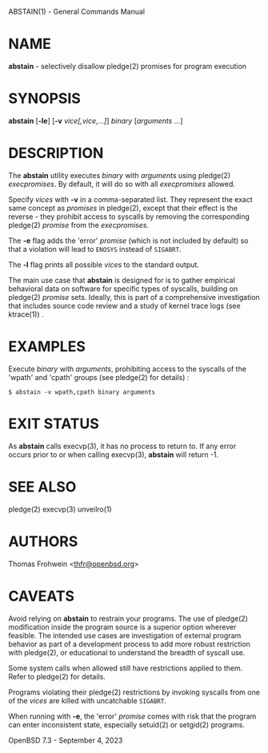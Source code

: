 ABSTAIN(1) - General Commands Manual

# NAME

**abstain** - selectively disallow
pledge(2)
promises for program execution

# SYNOPSIS

**abstain**
\[**-le**]
\[**-v**&nbsp;*vice\[,vice,...]*]
*binary*&nbsp;\[*arguments*&nbsp;*...*]

# DESCRIPTION

The
**abstain**
utility executes
*binary*
with
*arguments*
using
pledge(2)
*execpromises*.
By default, it will do so with all
*execpromises*
allowed.

Specify
*vices*
with
**-v**
in a comma-separated list.
They represent the exact same concept as
*promises*
in
pledge(2),
except that their effect is the reverse - they
prohibit
access to syscalls by removing the corresponding
pledge(2)
*promise*
from the
*execpromises*.

The
**-e**
flag adds the
'error'
*promise*
(which is not included by default)
so that a violation will lead to
`ENOSYS`
instead of
`SIGABRT`.

The
**-l**
flag prints all possible
*vices*
to the standard output.

The main use case that
**abstain**
is designed for is to gather empirical behavioral data on software for specific types of syscalls, building on
pledge(2)
*promise*
sets. Ideally, this is part of a comprehensive investigation that includes source code review and a study of kernel trace logs
(see
ktrace(1))
.

# EXAMPLES

Execute
*binary*
with
*arguments*,
prohibiting access to the syscalls of the
'wpath'
and
'cpath'
groups
(see
pledge(2)
for details)
:

	$ abstain -v wpath,cpath binary arguments

# EXIT STATUS

As
**abstain**
calls
execvp(3),
it has no process to return to. If any error occurs prior to or when calling
execvp(3),
**abstain**
will return -1.

# SEE ALSO

pledge(2)
execvp(3)
unveilro(1)

# AUTHORS

Thomas Frohwein &lt;[thfr@openbsd.org](mailto:thfr@openbsd.org)&gt;

# CAVEATS

Avoid relying on
**abstain**
to restrain your programs. The use of
pledge(2)
modification inside the program source is a superior option wherever feasible. The intended use cases are investigation of external program behavior as part of a development process to add more robust restriction with
pledge(2),
or educational to understand the breadth of syscall use.

Some system calls when allowed still have restrictions applied to them. Refer to
pledge(2)
for details.

Programs violating their
pledge(2)
restrictions by invoking syscalls from one of the
*vices*
are killed with uncatchable
`SIGABRT`.

When running with
**-e**,
the
'error'
*promise*
comes with risk that the program can enter inconsistent state, especially
setuid(2)
or
setgid(2)
programs.

OpenBSD 7.3 - September 4, 2023
